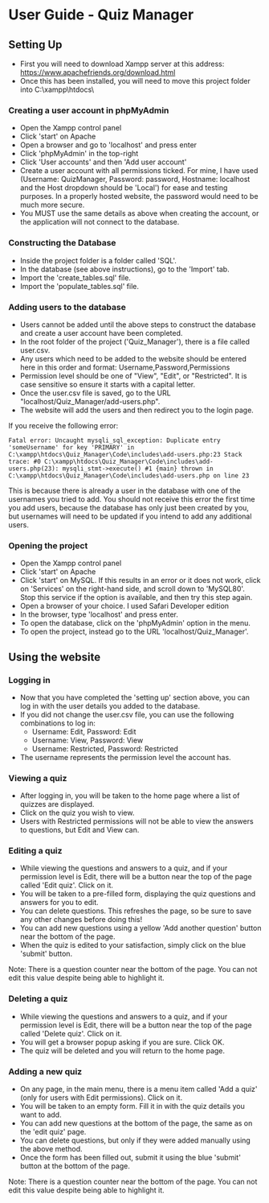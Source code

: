 # User Guide - Quiz Manager

## Setting Up

* First you will need to download Xampp server at this address: https://www.apachefriends.org/download.html
* Once this has been installed, you will need to move this project folder into C:\xampp\htdocs\

### Creating a user account in phpMyAdmin

* Open the Xampp control panel
* Click 'start' on Apache
* Open a browser and go to 'localhost' and press enter
* Click 'phpMyAdmin' in the top-right
* Click 'User accounts' and then 'Add user account'
* Create a user account with all permissions ticked. For mine, I have used (Username: QuizManager, Password: password, Hostname: localhost and the Host dropdown should be 'Local') for ease and testing purposes. In a properly hosted website, the password would need to be much more secure.
* You MUST use the same details as above when creating the account, or the application will not connect to the database.

### Constructing the Database

* Inside the project folder is a folder called 'SQL'. 
* In the database (see above instructions), go to the 'Import' tab.
* Import the 'create_tables.sql' file.
* Import the 'populate_tables.sql' file.

### Adding users to the database

* Users cannot be added until the above steps to construct the database and create a user account have been completed.
* In the root folder of the project ('Quiz_Manager'), there is a file called user.csv. 
* Any users which need to be added to the website should be entered here in this order and format: Username,Password,Permissions
* Permission level should be one of "View", "Edit", or "Restricted". It is case sensitive so ensure it starts with a capital letter.
* Once the user.csv file is saved, go to the URL "localhost/Quiz_Manager/add-users.php".
* The website will add the users and then redirect you to the login page. 

If you receive the following error: 
````
Fatal error: Uncaught mysqli_sql_exception: Duplicate entry 'someUsername' for key 'PRIMARY' in C:\xampp\htdocs\Quiz_Manager\Code\includes\add-users.php:23 Stack trace: #0 C:\xampp\htdocs\Quiz_Manager\Code\includes\add-users.php(23): mysqli_stmt->execute() #1 {main} thrown in C:\xampp\htdocs\Quiz_Manager\Code\includes\add-users.php on line 23
````
This is because there is already a user in the database with one of the usernames you tried to add. You should not receive this error the first time you add users, because the database has only just been created by you, but usernames will need to be updated if you intend to add any additional users.

### Opening the project

* Open the Xampp control panel
* Click 'start' on Apache
* Click 'start' on MySQL. If this results in an error or it does not work, click on 'Services' on the right-hand side, and scroll down to 'MySQL80'. Stop this service if the option is available, and then try this step again.
* Open a browser of your choice. I used Safari Developer edition
* In the browser, type 'localhost' and press enter.
* To open the database, click on the 'phpMyAdmin' option in the menu.
* To open the project, instead go to the URL 'localhost/Quiz_Manager'.

## Using the website

### Logging in

* Now that you have completed the 'setting up' section above, you can log in with the user details you added to the database.
* If you did not change the user.csv file, you can use the following combinations to log in:
  * Username: Edit, Password: Edit
  * Username: View, Password: View
  * Username: Restricted, Password: Restricted
* The username represents the permission level the account has.

### Viewing a quiz

* After logging in, you will be taken to the home page where a list of quizzes are displayed. 
* Click on the quiz you wish to view. 
* Users with Restricted permissions will not be able to view the answers to questions, but Edit and View can.

### Editing a quiz

* While viewing the questions and answers to a quiz, and if your permission level is Edit, there will be a button near the top of the page called 'Edit quiz'. Click on it.
* You will be taken to a pre-filled form, displaying the quiz questions and answers for you to edit. 
* You can delete questions. This refreshes the page, so be sure to save any other changes before doing this!
* You can add new questions using a yellow 'Add another question' button near the bottom of the page. 
* When the quiz is edited to your satisfaction, simply click on the blue 'submit' button. 

Note: There is a question counter near the bottom of the page. You can not edit this value despite being able to highlight it.

### Deleting a quiz

* While viewing the questions and answers to a quiz, and if your permission level is Edit, there will be a button near the top of the page called 'Delete quiz'. Click on it.
* You will get a browser popup asking if you are sure. Click OK.
* The quiz will be deleted and you will return to the home page.

### Adding a new quiz

* On any page, in the main menu, there is a menu item called 'Add a quiz' (only for users with Edit permissions). Click on it.
* You will be taken to an empty form. Fill it in with the quiz details you want to add. 
* You can add new questions at the bottom of the page, the same as on the 'edit quiz' page. 
* You can delete questions, but only if they were added manually using the above method.
* Once the form has been filled out, submit it using the blue 'submit' button at the bottom of the page.

Note: There is a question counter near the bottom of the page. You can not edit this value despite being able to highlight it.
